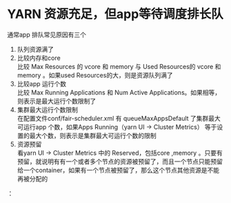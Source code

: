 # YARN 资源充足，但app等待调度排长队

通常app 排队常见原因有三个  
1. 队列资源满了  
 1. 比较内存和core   
比较 Max Resources 的 vcore 和 memory 与 Used Resources的 vcore 和 memory 。如果used Resources的大，则是资源队列满了  
 2. 比较app 运行个数  
 比较 Max Running Applications 和 Num Active Applications。如果相等，则表示是最大运行个数限制了
2. 集群最大运行个数限制  
在配置文件conf/fair-scheduler.xml 有 queueMaxAppsDefault 了集群最大可运行app 个数，如果Apps Running（yarn UI -> Cluster Metrics） 等于设置的最大个数，则表示是集群最大可运行个数的限制
3. 资源预留  
 看yarn UI -> Cluster Metrics 中的 Reserved，包括core ,memory 。只要有预留，就说明有有一个或者多个节点的资源被预留了，而且一个节点只能预留给一个container，如果有一个节点被预留了，那么这个节点其他资源是不能再被分配的



：
